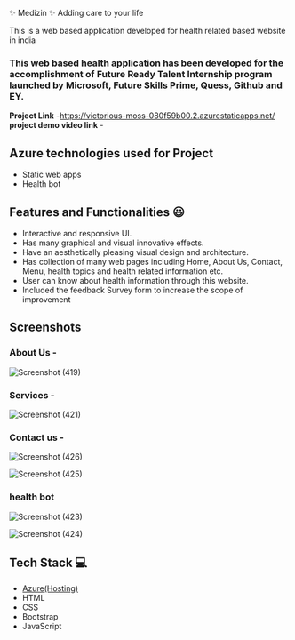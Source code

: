  ✨ Medizin ✨ Adding care to your life

This is a web based application developed for health related based website in india

### This web based health application has been developed for the accomplishment of Future Ready Talent Internship program launched by Microsoft, Future Skills Prime, Quess, Github and EY.


**Project Link** -https://victorious-moss-080f59b00.2.azurestaticapps.net/
**project demo video link** - 

## Azure technologies used for Project

- Static web apps
- Health bot

## Features and Functionalities 😃

- Interactive and responsive UI.
- Has many graphical and visual innovative effects.
- Have an aesthetically pleasing visual design and architecture.
- Has collection of many web pages including Home, About Us, Contact, Menu, health topics and health related information etc.
- User can know about health information through this website.
- Included the feedback Survey form to increase the scope of improvement 

## Screenshots




   

### About Us -

![Screenshot (419)](https://user-images.githubusercontent.com/115563491/207590567-f78d2c27-faf5-4210-9d1e-bc15d14dec75.png)


### Services -

![Screenshot (421)](https://user-images.githubusercontent.com/115563491/207590700-35f38d50-eebd-45d1-8906-2c1e7e205fa3.png)


### Contact us -
![Screenshot (426)](https://user-images.githubusercontent.com/115563491/207591105-3065f2b5-71bd-401f-8587-902e84494fcc.png)

![Screenshot (425)](https://user-images.githubusercontent.com/115563491/207591207-efe320d6-31ea-405f-91b1-25167b56316e.png)


### health bot
![Screenshot (423)](https://user-images.githubusercontent.com/115563491/207591336-3257a22a-2008-44af-9944-6b477f3ea172.png)

![Screenshot (424)](https://user-images.githubusercontent.com/115563491/207591434-733f5c88-f3c0-4724-b73b-05bf5d533590.png)



## Tech Stack 💻

- [Azure(Hosting)](https://azure.microsoft.com/en-in/features/azure-portal/)
- HTML
- CSS
- Bootstrap
- JavaScript
